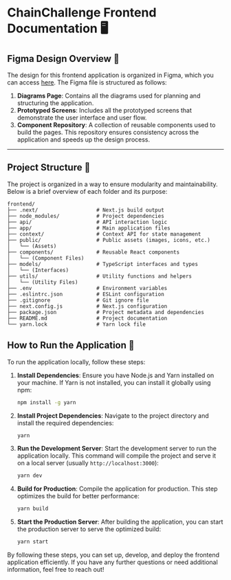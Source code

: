 
# ChainChallenge Frontend Documentation 🖥️


## Figma Design Overview 🎨

The design for this frontend application is organized in Figma, which you can access [here](https://www.figma.com/design/0iUblelhNitipYEuloPimu/Hackthon?node-id=19-2&t=7GjMjwVuw2jS5zCf-1). The Figma file is structured as follows:

1. **Diagrams Page**: Contains all the diagrams used for planning and structuring the application.
2. **Prototyped Screens**: Includes all the prototyped screens that demonstrate the user interface and user flow.
3. **Component Repository**: A collection of reusable components used to build the pages. This repository ensures consistency across the application and speeds up the design process.

---

## Project Structure 📂

The project is organized in a way to ensure modularity and maintainability. Below is a brief overview of each folder and its purpose:

```
frontend/
├── .next/                   # Next.js build output
├── node_modules/            # Project dependencies
├── api/                     # API interaction logic
├── app/                     # Main application files
├── context/                 # Context API for state management
├── public/                  # Public assets (images, icons, etc.)
│   └── (Assets)
├── components/              # Reusable React components
│   └── (Component Files)
├── models/                  # TypeScript interfaces and types
│   └── (Interfaces)
├── utils/                   # Utility functions and helpers
│   └── (Utility Files)
├── .env                     # Environment variables
├── .eslintrc.json           # ESLint configuration
├── .gitignore               # Git ignore file
├── next.config.js           # Next.js configuration
├── package.json             # Project metadata and dependencies
├── README.md                # Project documentation
└── yarn.lock                # Yarn lock file
```

## How to Run the Application 🚀

To run the application locally, follow these steps:

1. **Install Dependencies**: Ensure you have Node.js and Yarn installed on your machine. If Yarn is not installed, you can install it globally using npm:
   ```bash
   npm install -g yarn
   ```

2. **Install Project Dependencies**: Navigate to the project directory and install the required dependencies:
   ```bash
   yarn 
   ```

3. **Run the Development Server**: Start the development server to run the application locally. This command will compile the project and serve it on a local server (usually `http://localhost:3000`):
   ```bash
   yarn dev
   ```

4. **Build for Production**: Compile the application for production. This step optimizes the build for better performance:
   ```bash
   yarn build
   ```

5. **Start the Production Server**: After building the application, you can start the production server to serve the optimized build:
   ```bash
   yarn start
   ```

By following these steps, you can set up, develop, and deploy the frontend application efficiently. If you have any further questions or need additional information, feel free to reach out!
